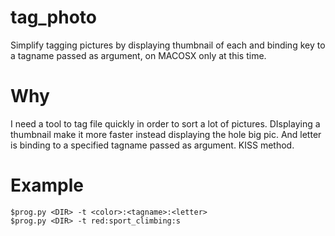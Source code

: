 # tag_photo
Simplify tagging pictures by displaying thumbnail of each and binding key to a tagname passed as argument, on MACOSX only at this time.

# Why
I need a tool to tag file quickly in order to sort a lot of pictures. DIsplaying a thumbnail make it more faster instead displaying the hole big pic.
And letter is binding to a specified tagname passed as argument. KISS method.

# Example
```
$prog.py <DIR> -t <color>:<tagname>:<letter>
$prog.py <DIR> -t red:sport_climbing:s
```
